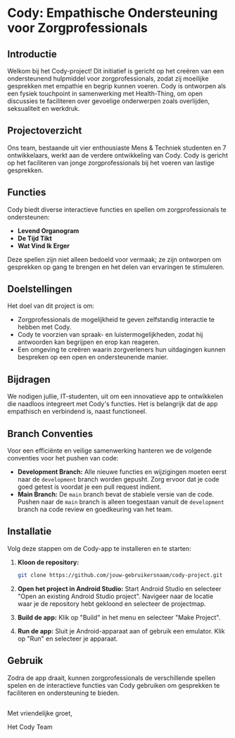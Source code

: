 # Cody: Empathische Ondersteuning voor Zorgprofessionals

## Introductie

Welkom bij het Cody-project! Dit initiatief is gericht op het creëren van een ondersteunend hulpmiddel voor zorgprofessionals, zodat zij moeilijke gesprekken met empathie en begrip kunnen voeren. Cody is ontworpen als een fysiek touchpoint in samenwerking met Health-Thing, om open discussies te faciliteren over gevoelige onderwerpen zoals overlijden, seksualiteit en werkdruk.

## Projectoverzicht

Ons team, bestaande uit vier enthousiaste Mens & Techniek studenten en 7 ontwikkelaars, werkt aan de verdere ontwikkeling van Cody. Cody is gericht op het faciliteren van jonge zorgprofessionals bij het voeren van lastige gesprekken. 

## Functies

Cody biedt diverse interactieve functies en spellen om zorgprofessionals te ondersteunen:
- **Levend Organogram**
- **De Tijd Tikt**
- **Wat Vind Ik Erger**

Deze spellen zijn niet alleen bedoeld voor vermaak; ze zijn ontworpen om gesprekken op gang te brengen en het delen van ervaringen te stimuleren.

## Doelstellingen

Het doel van dit project is om:
- Zorgprofessionals de mogelijkheid te geven zelfstandig interactie te hebben met Cody.
- Cody te voorzien van spraak- en luistermogelijkheden, zodat hij antwoorden kan begrijpen en erop kan reageren.
- Een omgeving te creëren waarin zorgverleners hun uitdagingen kunnen bespreken op een open en ondersteunende manier.

## Bijdragen

We nodigen jullie, IT-studenten, uit om een innovatieve app te ontwikkelen die naadloos integreert met Cody's functies. Het is belangrijk dat de app empathisch en verbindend is, naast functioneel.

## Branch Conventies

Voor een efficiënte en veilige samenwerking hanteren we de volgende conventies voor het pushen van code:
- **Development Branch:** Alle nieuwe functies en wijzigingen moeten eerst naar de `development` branch worden gepusht. Zorg ervoor dat je code goed getest is voordat je een pull request indient.
- **Main Branch:** De `main` branch bevat de stabiele versie van de code. Pushen naar de `main` branch is alleen toegestaan vanuit de `development` branch na code review en goedkeuring van het team.


## Installatie

Volg deze stappen om de Cody-app te installeren en te starten:

1. **Kloon de repository:**
   ```sh
   git clone https://github.com/jouw-gebruikersnaam/cody-project.git

2. **Open het project in Android Studio:**
Start Android Studio en selecteer "Open an existing Android Studio project".
Navigeer naar de locatie waar je de repository hebt gekloond en selecteer de projectmap.


3. **Build de app:**
Klik op "Build" in het menu en selecteer "Make Project".

4. **Run de app:**
Sluit je Android-apparaat aan of gebruik een emulator.
Klik op "Run" en selecteer je apparaat.

## Gebruik
Zodra de app draait, kunnen zorgprofessionals de verschillende spellen spelen en de interactieve functies van Cody gebruiken om gesprekken te faciliteren en ondersteuning te bieden.

## 
Met vriendelijke groet,

Het Cody Team
